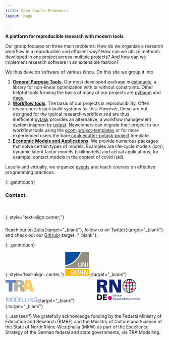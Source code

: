 ```yaml
---
title: Open Source Economics
layout: page

---
```


**A platform for reproducible research with modern tools**

Our group focuses on three main problems: How do we organize a research workflow in a
reproducible and efficient way? How can we utilize methods developed in one project
across multiple projects? And how can we implement research software in an extensible
fashion?

We thus develop software of various kinds. On this site we group it into

1. [**General Purpose Tools**](/tools/). Our most developed package is
   [estimagic](http://github.com/opensourceeconomics/estimagic), a library for
   non-linear optimization with or without constraints. Other helpful tools forming the
   basis of many of our projects are
   [pybaum](http://github.com/opensourceeconomics/pybaum) and
   [dags](http://github.com/opensourceeconomics/dags).
2. [**Workflow tools**](/workflow/). The basis of our projects is reproducibility. Often
   researchers hijack build systems for this. However, these are not designed for the
   typical research workflow and are thus
   inefficient.[pytask](http://github.com/pytask-dev/pytask) provides an alternative, a
   workflow management system inspired by
   [pytest](https://github.com/pytest-dev/pytest). Newcomers can migrate their project
   to our workflow tools using the
   [econ-project-templates](http://github.com/opensourceeconomics/econ-project-templates)
   or for more experienced users the bare
   [cookiecutter-pytask-project](https://github.com/pytask-dev/cookiecutter-pytask-project)
   template.
3. [**Economic Models and Applications**](/models/). We provide numerous packages that
   solve certain types of models. Examples are life-cycle models (lcm), dynamic latent
   factor models (skillmodels) and actual applications, for example, contact models in
   the context of covid (sid).

Locally and virtually, we organize [events](/events/) and teach courses on effective
programming practices.


{: .getintouch}

### Contact
<link rel="stylesheet" href="https://use.fontawesome.com/releases/v5.6.1/css/all.css">

{: style="text-align:center;"}
<a href="https://ose.zulipchat.com"><i class="fa fa-comments" style="font-size:50px; font-style: normal;"></i></a>&nbsp; &emsp; &emsp; &emsp;
<a href="https://twitter.com/open_econ"><i class="fab fa-twitter" style="font-size:50px; font-style: normal;"></i></a>&nbsp; &emsp; &emsp; &emsp;
<a href="https://github.com/opensourceeconmics"><i class="fab fa-github" style="font-size:50px; font-style: normal;"></i></a>

Reach out on [Zulip](https://ose.zulipchat.com/#){:target="_blank"}, follow us on
[Twitter](https://twitter.com/open_econ){:target="_blank"} and check out our
[GitHub](https://github.com/opensourceeconmics){:target="_blank"}.


{: .getintouch}

{: style='text-align: center;'}
[<img src="/assets/images/uni5.jpg" alt="U Bonn logo" width="15%"/>](https://www.uni-bonn.de/en){:target="_blank"}&nbsp; &emsp; &emsp; &emsp;
[<img src="/assets/images/tra_logo.png" alt="Tra logo" width="20%"/>](https://www.uni-bonn.de/en/research-and-teaching/research-profile/transdisciplinary-research-areas/tra-1-modelling){:target="_blank"}&nbsp; &emsp; &emsp; &emsp;
[<img src="/assets/images/RN_German.png" alt="GRN logo" width="30%"/>](https://reproducibilitynetwork.de/){:target="_blank"}

{: .sansserif}
We gratefully acknowledge funding by the Federal Ministry of Education and Research
(BMBF) and the Ministry of Culture and Science of the State of North Rhine-Westphalia
(MKW) as part of the Excellence Strategy of the German federal and state governments,
via TRA Modelling.
